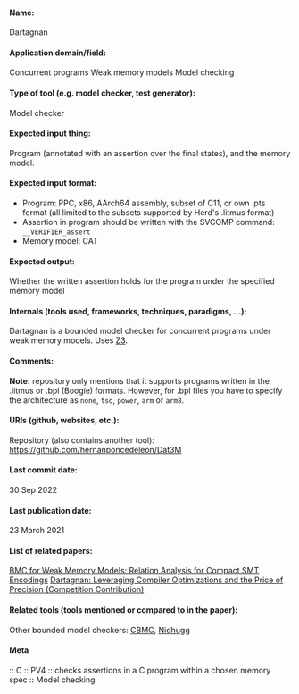 #### Name:
Dartagnan

#### Application domain/field:
Concurrent programs
Weak memory models
Model checking

#### Type of tool (e.g. model checker, test generator):
Model checker

#### Expected input thing:
Program (annotated with an assertion over the final states), and the memory model.

#### Expected input format:
- Program: PPC, x86, AArch64 assembly, subset of C11, or own .pts format (all limited to the subsets supported by Herd's .litmus format)
- Assertion in program should be written with the SVCOMP command: `__VERIFIER_assert`
- Memory model: CAT

#### Expected output:
Whether the written assertion holds for the program under the specified memory model

#### Internals (tools used, frameworks, techniques, paradigms, ...):
Dartagnan is a bounded model checker for concurrent programs under weak memory models.
Uses [Z3](../Solvers/SMT/Z3.md).

#### Comments:
**Note:** repository only mentions that it supports programs written in the .litmus or .bpl (Boogie) formats. However, for .bpl files you have to specify the architecture as `none`, `tso`, `power`, `arm` or `arm8`.

#### URIs (github, websites, etc.):
Repository (also contains another tool): https://github.com/hernanponcedeleon/Dat3M

#### Last commit date:
30 Sep 2022

#### Last publication date:
23 March 2021

#### List of related papers:
[BMC for Weak Memory Models: Relation Analysis for Compact SMT Encodings](https://doi.org/10.1007/978-3-030-25540-4_19)
[Dartagnan: Leveraging Compiler Optimizations and the Price of Precision (Competition Contribution)](https://doi.org/10.1007/978-3-030-72013-1_26)

#### Related tools (tools mentioned or compared to in the paper):
Other bounded model checkers: [CBMC](CBMC.md), [Nidhugg](../Nidhugg.md)

#### Meta
:: C
:: PV4 :: checks assertions in a C program within a chosen memory spec
:: Model checking